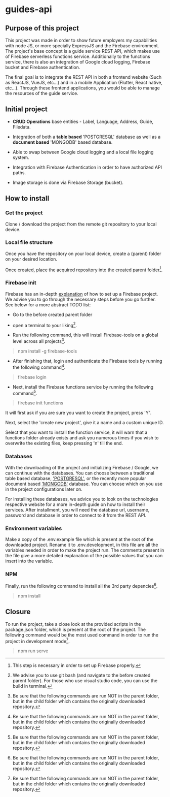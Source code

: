 # guides-api

## Purpose of this project

This project was made in order to show future employers my capabilities with node JS, or more specially ExpressJS and the Firebase environment. The project's base concept is a guide service REST API, which makes use of Firebase serverless functions service. Additionally to the functions service, there is also an integration of Google cloud logging, Firebase bucket and Firebase authentication. 

The final goal is to integrate the REST API in both a frontend website (Such as ReactJS, VueJS, etc...) and in a mobile Application (Flutter, React native, etc...). Through these frontend applications, you would be able to manage the resources of the guide service.


## Initial project

- **CRUD Operations** base entities - Label, Language, Address, Guide, Filedata.

- Integration of both a **table based** 'POSTGRESQL' database as well as a **document based** 'MONGODB' based database.

- Able to swap between Google cloud logging and a local file logging system.

- Integration with Firebase Authentication in order to have authorized API paths.

- Image storage is done via Firebase Storage (bucket).

## How to install

### Get the project

Clone / download the project from the remote git repository to your local device. 

### Local file structure

Once you have the repository on your local device, create a (parent) folder on your desired location.

Once created, place the acquired repository into the created parent folder[^1].
[^1]: This step is necessary in order to set up Firebase properly.

### Firebase init

Firebase has an in-depth [explanation](https://firebase.google.com/docs/functions/get-started) of how to set up a Firebase project. 
We advise you to go through the necessary steps before you go further. See below for a more abstract TODO list:

- Go to the before created parent folder

- open a terminal to your liking[^2].
[^2]: We advise you to use git bash (and navigate to the before created parent folder). For those who use visual studio code, you can use the build in terminal.

- Run the following command, this will install Firebase-tools on a global level across all projects[^3]. 
 > npm install -g firebase-tools
 
- After finishing that, login and authenticate the Firebase tools by running the following command[^3].
 > firebase login

- Next, install the Firebase functions service by running the following command[^3].
 > firebase init functions
  
It will first ask if you are sure you want to create the project, press 'Y'.

Next, select the 'create new project', give it a name and a custom unique ID.

Select that you want to install the function service, it will warn that a functions folder already exists and ask you numerous times if you wish to overwrite 
the existing files, keep pressing 'n' till the end.

### Databases

With the downloading of the project and initializing Firebase / Google, we can continue with the databases. You can choose between a traditional table 
based database, ['POSTGRESQL'](https://www.postgresql.org/download/), or the recently more popular document based ['MONGODB'](https://www.mongodb.com/docs/manual/administration/install-community/) database. You can choose which on you use in the project configurations later on.

For installing these databases, we advice you to look on the technologies respective website for a more in-depth guide on how to install their services. After installment, you will need the database url, username, password and database in order to connect to it from the REST API.

### Environment variables

Make a copy of the .env.example file which is present at the root of the downloaded project. Rename it to .env.development, in this file are all the variables needed in order 
to make the project run. The comments present in the file give a more detailed explanation of the possible values that you can insert into the variable.

### NPM

Finally, run the following command to install all the 3rd party depencies[^3].

> npm install


## Closure

To run the project, take a close look at the provided scripts in the package.json folder, which is present at the root of the project. The following command would be the 
most used command in order to run the project in development mode[^3]. 

> npm run serve


[^3]: Be sure that the following commands are run NOT in the parent folder, but in the child folder which contains the originally downloaded repository.



